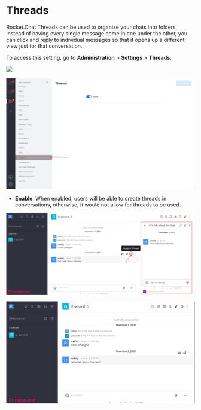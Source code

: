 # Threads

Rocket.Chat Threads can be used to organize your chats into folders, instead of having every single message come in one under the other, you can click and reply to individual messages so that it opens up a different view just for that conversation.

To access this setting, go to **Administration** > **Settings** > **Threads**.

![](<../../../.gitbook/assets/administration >)

![](<../../../.gitbook/assets/image (647) (1).png>)

* **Enable**: When enabled, users will be able to create threads in conversations, otherwise, it would not allow for threads to be used.

![Threads Enabled](<../../../.gitbook/assets/image (641) (1) (1) (1) (1) (1) (1) (1) (1) (1).png>)

![Threads Disabled](<../../../.gitbook/assets/image (643) (1) (1) (1) (1) (1) (1).png>)
